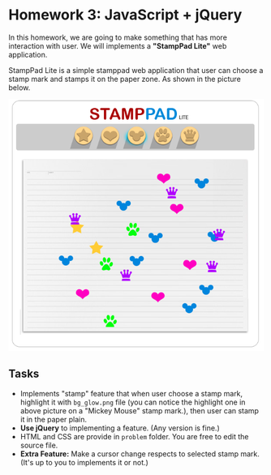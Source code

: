 # Homework 3: JavaScript + jQuery

In this homework, we are going to make something that has more interaction with user. We will implements a **"StampPad Lite"** web application. 

StampPad Lite is a simple stamppad web application that user can choose a stamp mark and stamps it on the paper zone. As shown in the picture below.

![](./problem/screenshot.png)

## Tasks
- Implements "stamp" feature that when user choose a stamp mark, highlight it with `bg_glow.png` file (you can notice the highlight one in above picture on a "Mickey Mouse" stamp mark.), then user can stamp it in the paper plain.
- **Use jQuery** to implementing a feature. (Any version is fine.)
- HTML and CSS are provide in `problem` folder. You are free to edit the source file.
- **Extra Feature:** Make a cursor change respects to selected stamp mark. (It's up to you to implements it or not.)
